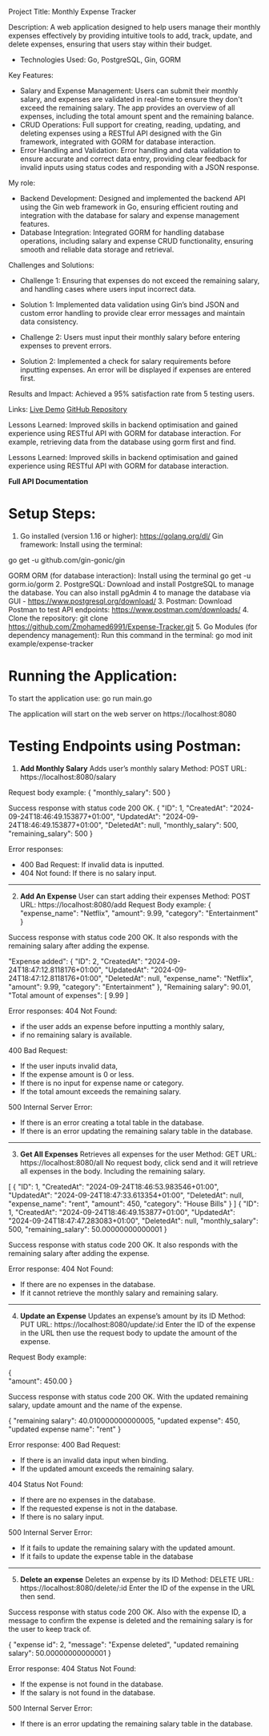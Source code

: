 Project Title: Monthly Expense Tracker

Description: A web application designed to help users manage their monthly expenses effectively 
by providing intuitive tools to add, track, update, and delete expenses, ensuring that users stay within their budget.

- Technologies Used: Go, PostgreSQL, Gin, GORM

Key Features:
 - Salary and Expense Management: Users can submit their monthly salary, and expenses are validated in real-time to ensure they don't exceed the remaining salary. 
The app provides an overview of all expenses, including the total amount spent and the remaining balance.
 - CRUD Operations: Full support for creating, reading, updating, and deleting expenses using a RESTful API designed with the Gin framework, 
integrated with GORM for database interaction.
 - Error Handling and Validation: Error handling and data validation to ensure accurate and correct data entry,
providing clear feedback for invalid inputs using status codes and responding with a JSON response.

My role:
 - Backend Development: Designed and implemented the backend API using the Gin web framework in Go,
ensuring efficient routing and integration with the database for salary and expense management features.
 - Database Integration: Integrated GORM for handling database operations, including salary and expense CRUD functionality, ensuring smooth and reliable data storage and retrieval.

Challenges and Solutions:
 - Challenge 1: Ensuring that expenses do not exceed the remaining salary, and handling cases where users input incorrect data.
 - Solution 1: Implemented data validation using Gin’s bind JSON and custom error handling to provide clear error messages and maintain data consistency.

 - Challenge 2: Users must input their monthly salary before entering expenses to prevent errors.
 - Solution 2: Implemented a check for salary requirements before inputting expenses. An error will be displayed if expenses are entered first.

Results and Impact:
Achieved a 95% satisfaction rate from 5 testing users.

Links: 
[Live Demo](https://drive.google.com/file/d/1hWUrDZC_jcpqRa5A08EuZS134KdjixD9/view?usp=drive_link)
[GitHub Repository](https://github.com/Zmohamed6991/Expense-Tracker)

Lessons Learned: Improved skills in backend optimisation and gained experience using RESTful API with GORM for database interaction. For example, retrieving data from the database using gorm first and find.

Lessons Learned: Improved skills in backend optimisation and gained experience using RESTful API with GORM for database interaction. 

**Full API Documentation**


# Setup Steps:
1. Go installed (version 1.16 or higher): https://golang.org/dl/
Gin framework: Install using the terminal:

go get -u github.com/gin-gonic/gin

GORM ORM (for database interaction): Install using the terminal
	go get -u gorm.io/gorm
2. PostgreSQL: Download and install PostgreSQL to manage the database. You can also install pgAdmin 4 to manage the database via GUI - https://www.postgresql.org/download/ 
3. Postman: Download Postman to test API endpoints: https://www.postman.com/downloads/
4. Clone the repository: git clone https://github.com/Zmohamed6991/Expense-Tracker.git
5. Go Modules (for dependency management): Run this command in the terminal: 
go mod init example/expense-tracker

# Running the Application:
To start the application use:
go run main.go

The application will start on the web server on https://localhost:8080


# Testing Endpoints using Postman:

1. **Add Monthly Salary**
Adds user’s monthly salary
Method: POST
URL: https://localhost:8080/salary

Request body example: 
{
    "monthly_salary": 500
}

Success response with status code 200 OK.
{
    "ID": 1,
    "CreatedAt": "2024-09-24T18:46:49.153877+01:00",
    "UpdatedAt": "2024-09-24T18:46:49.153877+01:00",
    "DeletedAt": null,
    "monthly_salary": 500,
    "remaining_salary": 500
}

Error responses:
- 400 Bad Request: If invalid data is inputted.
- 404 Not found: If there is no salary input.

-----

2. **Add An Expense**
User can start adding their expenses
Method: POST
URL: https://localhost:8080/add
Request Body example:
{
    "expense_name": "Netflix",
    "amount": 9.99,
    "category": "Entertainment"
}

Success response with status code 200 OK. It also responds with the remaining salary after adding the expense.
 

   "Expense added": {
        "ID": 2,
        "CreatedAt": "2024-09-24T18:47:12.8118176+01:00",
        "UpdatedAt": "2024-09-24T18:47:12.8118176+01:00",
        "DeletedAt": null,
        "expense_name": "Netflix",
        "amount": 9.99,
        "category": "Entertainment"
    },
    "Remaining salary": 90.01,
    "Total amount of expenses": [
        9.99
    ]


Error responses:
404 Not Found: 
- if the user adds an expense before inputting a monthly salary,
- if no remaining salary is available.

400 Bad Request: 
- If the user inputs invalid data,
- If the expense amount is 0 or less.
- If there is no input for expense name or category.
- If the total amount exceeds the remaining salary.

500 Internal Server Error:
- If there is an error creating a total table in the database.
- If there is an error updating the remaining salary table in the database.

-----


3. **Get All Expenses**
Retrieves all expenses for the user
Method: GET
URL: https://localhost:8080/all
No request body, click send and it will retrieve all expenses in the body. Including the remaining salary. 

		
[
    {
        "ID": 1,
        "CreatedAt": "2024-09-24T18:46:53.983546+01:00",
        "UpdatedAt": "2024-09-24T18:47:33.613354+01:00",
        "DeletedAt": null,
        "expense_name": "rent",
        "amount": 450,
        "category": "House Bills"
    }
]
{
    "ID": 1,
    "CreatedAt": "2024-09-24T18:46:49.153877+01:00",
    "UpdatedAt": "2024-09-24T18:47:47.283083+01:00",
    "DeletedAt": null,
    "monthly_salary": 500,
    "remaining_salary": 50.00000000000001
}

Success response with status code 200 OK. It also responds with the remaining salary after adding the expense. 

Error response:
404 Not Found: 
- If there are no expenses in the database.
- If it cannot retrieve the monthly salary and remaining salary.

------

4. **Update an Expense**
Updates an expense’s amount by its ID
Method: PUT
URL: https://localhost:8080/update/:id
Enter the ID of the expense in the URL then use the request body to update the amount of the expense. 

Request Body example: 

{    
"amount": 450.00
}

Success response with status code 200 OK. With the updated remaining salary, update amount and the name of the expense.

{
    "remaining salary": 40.010000000000005,
    "updated expense": 450,
    "updated expense name": "rent"
}


Error response:
400 Bad Request: 
- If there is an invalid data input when binding.
- If the updated amount exceeds the remaining salary.

404 Status Not Found: 
- If there are no expenses in the database.
- If the requested expense is not in the database.
- If there is no salary input.

500 Internal Server Error:
- If it fails to update the remaining salary with the updated amount.
- If it fails to update the expense table in the database

-------

5. **Delete an expense**
Deletes an expense by its ID 
Method: DELETE
URL: https://localhost:8080/delete/:id
Enter the ID of the expense in the URL then send.

Success response with status code 200 OK. Also with the expense ID, a message to confirm the expense is deleted and the remaining salary is for the user to keep track of.

{
    "expense id": 2,
    "message": "Expense deleted",
    "updated remaining salary": 50.00000000000001
}

Error response:
404 Status Not Found:
- If the expense is not found in the database.
- If the salary is not found in the database.

500 Internal Server Error:
- If there is an error updating the remaining salary table in the database.



